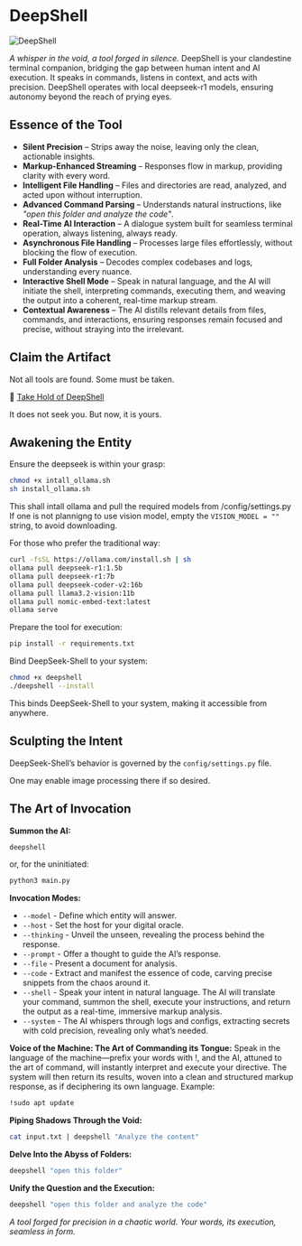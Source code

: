 # DeepShell

![DeepShell](https://github.com/catoni0/deepseek_shell/blob/main/LOGO.png)

_A whisper in the void, a tool forged in silence._ DeepShell is your clandestine terminal companion, bridging the gap between human intent and AI execution. It speaks in commands, listens in context, and acts with precision. DeepShell operates with local deepseek-r1 models, ensuring autonomy beyond the reach of prying eyes.

## Essence of the Tool

- **Silent Precision** – Strips away the noise, leaving only the clean, actionable insights.
- **Markup-Enhanced Streaming** – Responses flow in markup, providing clarity with every word.
- **Intelligent File Handling** – Files and directories are read, analyzed, and acted upon without interruption.
- **Advanced Command Parsing** – Understands natural instructions, like _"open this folder and analyze the code"_.
- **Real-Time AI Interaction** – A dialogue system built for seamless terminal operation, always listening, always ready.
- **Asynchronous File Handling** – Processes large files effortlessly, without blocking the flow of execution.
- **Full Folder Analysis** – Decodes complex codebases and logs, understanding every nuance.
- **Interactive Shell Mode** – Speak in natural language, and the AI will initiate the shell, interpreting commands, executing them, and weaving the output into a coherent, real-time markup stream.
- **Contextual Awareness** – The AI distills relevant details from files, commands, and interactions, ensuring responses remain focused and precise, without straying into the irrelevant.

## Claim the Artifact
Not all tools are found. Some must be taken.

🔗 [Take Hold of DeepShell](https://github.com/catoni0/deepshell/releases)

It does not seek you. But now, it is yours.

## Awakening the Entity

Ensure the deepseek is within your grasp:

```sh
chmod +x intall_ollama.sh
sh install_ollama.sh
```
This shall intall ollama and pull the required models from /config/settings.py
If one is not plannigng to use vision model, empty the `VISION_MODEL = ""` string, to avoid downloading.

For those who prefer the traditional way:

```sh
curl -fsSL https://ollama.com/install.sh | sh
ollama pull deepseek-r1:1.5b
ollama pull deepseek-r1:7b
ollama pull deepseek-coder-v2:16b
ollama pull llama3.2-vision:11b
ollama pull nomic-embed-text:latest
ollama serve 
```

Prepare the tool for execution:

```sh
pip install -r requirements.txt
```

Bind DeepSeek-Shell to your system:

```sh
chmod +x deepshell
./deepshell --install
```

This binds DeepSeek-Shell to your system, making it accessible from anywhere.

## Sculpting the Intent

DeepSeek-Shell’s behavior is governed by the `config/settings.py` file.

One may enable image processing there if so desired.

## The Art of Invocation

**Summon the AI:**

```sh
deepshell
```

or, for the uninitiated:

```sh
python3 main.py
```

**Invocation Modes:**

- `--model` - Define which entity will answer.
- `--host` - Set the host for your digital oracle.
- `--thinking` - Unveil the unseen, revealing the process behind the response.
- `--prompt` - Offer a thought to guide the AI’s response.
- `--file` - Present a document for analysis.
- `--code` - Extract and manifest the essence of code, carving precise snippets from the chaos around it.
- `--shell` - Speak your intent in natural language. The AI will translate your command, summon the shell, execute your instructions, and return the output as a real-time, immersive markup analysis.
- `--system` - The AI whispers through logs and configs, extracting secrets with cold precision, revealing only what’s needed.

**Voice of the Machine: The Art of Commanding its Tongue:**
Speak in the language of the machine—prefix your words with !, and the AI, attuned to the art of command, will instantly interpret and execute your directive. The system will then return its results, woven into a clean and structured markup response, as if deciphering its own language.
Example:

```sh
!sudo apt update
```

**Piping Shadows Through the Void:**

```sh
cat input.txt | deepshell "Analyze the content"
```

**Delve Into the Abyss of Folders:**

```sh
deepshell "open this folder"
```

**Unify the Question and the Execution:**

```sh
deepshell "open this folder and analyze the code"
```

_A tool forged for precision in a chaotic world. Your words, its execution, seamless in form._

